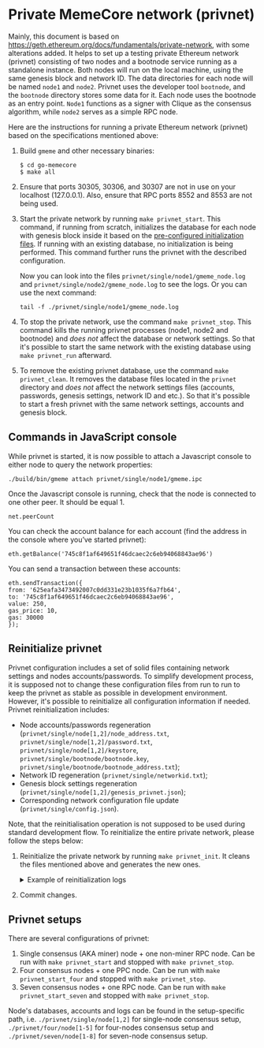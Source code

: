 # Private MemeCore network (privnet)

Mainly, this document is based on
https://geth.ethereum.org/docs/fundamentals/private-network, with some 
alterations added. It helps to set up a testing private Ethereum network (privnet) 
consisting of two nodes and a bootnode service running as a standalone instance.
Both nodes will run on the local machine, using the same genesis block and
network ID. The data directories for each node will be named `node1` and `node2`. 
Privnet uses the developer tool `bootnode`, and the `bootnode` directory stores
some data for it. Each node uses the bootnode as an entry point. 
`Node1` functions as a signer with Clique as the consensus algorithm, 
while `node2` serves as a simple RPC node.

Here are the instructions for running a private Ethereum network (privnet)
based on the specifications mentioned above:

1. Build `gmeme` and other necessary binaries:
   ```
   $ cd go-memecore
   $ make all
   ```

2. Ensure that ports 30305, 30306, and 30307 are not in use on your 
   localhost (127.0.0.1). Also, ensure that RPC ports 8552 and 8553 are 
   not being used.

3. Start the private network by running `make privnet_start`. This command, if
   running from scratch, initializes the database for each node with genesis block
   inside it based on the [pre-configured initialization files](#reinitialize-privnet).
   If running with an existing database, no initialization is being performed.
   This command further runs the privnet with the described configuration.

   Now you can look into the files `privnet/single/node1/gmeme_node.log` and
   `privnet/single/node2/gmeme_node.log` to see the logs. Or you can use the next command:
   ```
   tail -f ./privnet/single/node1/gmeme_node.log
   ```

4. To stop the private network, use the command `make privnet_stop`. This command
   kills the running privnet processes (node1, node2 and bootnode) and *does not*
   affect the database or network settings. So that it's possible to start the
   same network with the existing database using `make privnet_run` afterward.

5. To remove the existing privnet database, use the command `make privnet_clean`.
   It removes the database files located in the `privnet` directory and *does not*
   affect the network settings files (accounts, passwords, genesis settings,
   network ID and etc.). So that it's possible to start a fresh privnet with the
   same network settings, accounts and genesis block.

## Commands in JavaScript console

While privnet is started, it is now possible to attach a Javascript console 
to either node to query the network properties:
```
./build/bin/gmeme attach privnet/single/node1/gmeme.ipc
```
Once the Javascript console is running, check that the node is connected 
to one other peer. It should be equal 1.
```
net.peerCount
```

You can check the account balance for each account (find the address in the 
console where you’ve started privnet):
```
eth.getBalance('745c8f1af649651f46dcaec2c6eb94068843ae96')
```

You can send a transaction between these accounts:
```
eth.sendTransaction({
from: '625eafa3473492007c0dd331e23b1035f6a7fb64',
to: '745c8f1af649651f46dcaec2c6eb94068843ae96',
value: 250,
gas_price: 10,
gas: 30000
});
```

## Reinitialize privnet

Privnet configuration includes a set of solid files containing network settings and
nodes accounts/passwords. To simplify development process, it is supposed not to
change these configuration files from run to run to keep the privnet as stable
as possible in development environment. However, it's possible to reinitialize
all configuration information if needed. Privnet reinitialization includes:
 * Node accounts/passwords regeneration (`privnet/single/node[1,2]/node_address.txt`,
   `privnet/single/node[1,2]/password.txt`, `privnet/single/node[1,2]/keystore`, `privnet/single/bootnode/bootnode.key`, `privnet/single/bootnode/bootnode_address.txt`);
 * Network ID regeneration (`privnet/single/networkid.txt`);
 * Genesis block settings regeneration (`privnet/single/node[1,2]/genesis_privnet.json`);
 * Corresponding network configuration file update (`privnet/single/config.json`).

Note, that the reinitialisation operation is not supposed to be used during
standard development flow. To reinitialize the entire private network, please
follow the steps below:

1. Reinitialize the private network by running `make privnet_init`. It cleans 
   the files mentioned above and generates the new ones.
   
   <details>
    <summary>Example of reinitialization logs</summary>
    
   ```
   Killing bootnode processes
   bootnode: no process found
   Killing nodes processes
   gmeme: no process found
   Cleaning the nodes database files from ./privnet
   Generate  genesis_privnet.json file
   Network ID is 2309261357
   Generate bootnode
   Create accounts
   INFO [09-26|13:57:21.034] Maximum peer count                       ETH=50 LES=0 total=50
   INFO [09-26|13:57:21.035] Smartcard socket not found, disabling    err="stat /run/pcscd/pcscd.comm: no such file or directory"
   
   Your new key was generated
   
   Public address of the key:   0x9F32FE98fFe189139500Fa10b7A42bD384F3dd19
   Path of the secret key file: privnet/single/node1/keystore/UTC--2023-09-26T10-57-21.036319562Z--9f32fe98ffe189139500fa10b7a42bd384f3dd19
   
   - You can share your public address with anyone. Others need it to interact with you.
   - You must NEVER share the secret key with anyone! The key controls access to your funds!
   - You must BACKUP your key file! Without the key, it's impossible to access account funds!
   - You must REMEMBER your password! Without the password, it's impossible to decrypt the key!
   
   Account node1: 9f32fe98ffe189139500fa10b7a42bd384f3dd19
   INFO [09-26|13:57:22.282] Maximum peer count                       ETH=50 LES=0 total=50
   INFO [09-26|13:57:22.284] Smartcard socket not found, disabling    err="stat /run/pcscd/pcscd.comm: no such file or directory"
   
   Your new key was generated
   
   Public address of the key:   0xD44cB7Ecf44C3878DD1028FD658501427Bd2728D
   Path of the secret key file: privnet/single/node2/keystore/UTC--2023-09-26T10-57-22.284551374Z--d44cb7ecf44c3878dd1028fd658501427bd2728d
   
   - You can share your public address with anyone. Others need it to interact with you.
   - You must NEVER share the secret key with anyone! The key controls access to your funds!
   - You must BACKUP your key file! Without the key, it's impossible to access account funds!
   - You must REMEMBER your password! Without the password, it's impossible to decrypt the key!
   
   Account node2: d44cb7ecf44c3878dd1028fd658501427bd2728d
   Copy genesis_privnet.json into nodes
   OK! For starting use 'make privnet_start'
   ```
   </details>

2. Commit changes.

## Privnet setups

There are several configurations of privnet:
1. Single consensus (AKA miner) node + one non-miner RPC node. Can be run with `make privnet_start` and stopped with `make privnet_stop`.
2. Four consensus nodes + one PPC node. Can be run with `make privnet_start_four` and stopped with `make privnet_stop`.
3. Seven consensus nodes + one RPC node. Can be run with `make privnet_start_seven` and stopped with `make privnet_stop`.

Node's databases, accounts and logs can be found in the setup-specific path, i.e. `./privnet/single/node[1,2]` for single-node consensus setup,
`./privnet/four/node[1-5]` for four-nodes consensus setup and `./privnet/seven/node[1-8]` for seven-node consensus setup.
